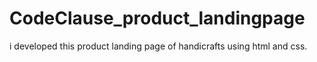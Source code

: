 # CodeClause_product_landingpage
 i developed this product landing page of handicrafts using html and css. 
